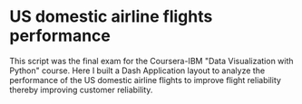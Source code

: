 # US domestic airline flights performance

This script was the final exam for the Coursera-IBM "Data Visualization with Python" course. Here I built a Dash Application layout to analyze the performance of the US domestic airline flights to improve flight reliability thereby improving customer reliability.
